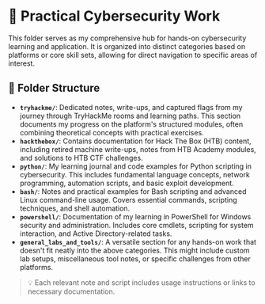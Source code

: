 # 🧪 Practical Cybersecurity Work

This folder serves as my comprehensive hub for hands-on cybersecurity learning and application. It is organized into distinct categories based on platforms or core skill sets, allowing for direct navigation to specific areas of interest.

## 📁 Folder Structure

* **`tryhackme/`**: Dedicated notes, write-ups, and captured flags from my journey through TryHackMe rooms and learning paths. This section documents my progress on the platform's structured modules, often combining theoretical concepts with practical exercises.
* **`hackthebox/`**: Contains documentation for Hack The Box (HTB) content, including retired machine write-ups, notes from HTB Academy modules, and solutions to HTB CTF challenges.
* **`python/`**: My learning journal and code examples for Python scripting in cybersecurity. This includes fundamental language concepts, network programming, automation scripts, and basic exploit development.
* **`bash/`**: Notes and practical examples for Bash scripting and advanced Linux command-line usage. Covers essential commands, scripting techniques, and shell automation.
* **`powershell/`**: Documentation of my learning in PowerShell for Windows security and administration. Includes core cmdlets, scripting for system interaction, and Active Directory-related tasks.
* **`general_labs_and_tools/`**: A versatile section for any hands-on work that doesn't fit neatly into the above categories. This might include custom lab setups, miscellaneous tool notes, or specific challenges from other platforms.


> 💡 Each relevant note and script includes usage instructions or links to necessary documentation.